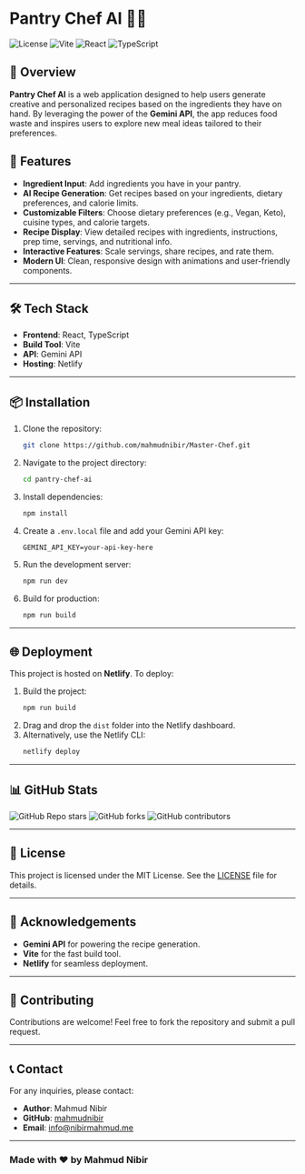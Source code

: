 
# Pantry Chef AI 🍳🤖

![License](https://img.shields.io/badge/License-MIT-blue.svg)
![Vite](https://img.shields.io/badge/Built%20With-Vite-646CFF.svg)
![React](https://img.shields.io/badge/React-18.2.0-61DAFB.svg)
![TypeScript](https://img.shields.io/badge/TypeScript-5.0.0-3178C6.svg)

## 🌟 Overview
**Pantry Chef AI** is a web application designed to help users generate creative and personalized recipes based on the ingredients they have on hand. By leveraging the power of the **Gemini API**, the app reduces food waste and inspires users to explore new meal ideas tailored to their preferences.


## 🚀 Features
- **Ingredient Input**: Add ingredients you have in your pantry.
- **AI Recipe Generation**: Get recipes based on your ingredients, dietary preferences, and calorie limits.
- **Customizable Filters**: Choose dietary preferences (e.g., Vegan, Keto), cuisine types, and calorie targets.
- **Recipe Display**: View detailed recipes with ingredients, instructions, prep time, servings, and nutritional info.
- **Interactive Features**: Scale servings, share recipes, and rate them.
- **Modern UI**: Clean, responsive design with animations and user-friendly components.

---

## 🛠️ Tech Stack
- **Frontend**: React, TypeScript
- **Build Tool**: Vite
- **API**: Gemini API
- **Hosting**: Netlify

---

## 📦 Installation

1. Clone the repository:
   ```bash
   git clone https://github.com/mahmudnibir/Master-Chef.git
   ```

2. Navigate to the project directory:
   ```bash
   cd pantry-chef-ai
   ```

3. Install dependencies:
   ```bash
   npm install
   ```

4. Create a `.env.local` file and add your Gemini API key:
   ```env
   GEMINI_API_KEY=your-api-key-here
   ```

5. Run the development server:
   ```bash
   npm run dev
   ```

6. Build for production:
   ```bash
   npm run build
   ```

---

## 🌐 Deployment
This project is hosted on **Netlify**. To deploy:
1. Build the project:
   ```bash
   npm run build
   ```
2. Drag and drop the `dist` folder into the Netlify dashboard.
3. Alternatively, use the Netlify CLI:
   ```bash
   netlify deploy
   ```

---

## 📊 GitHub Stats
![GitHub Repo stars](https://img.shields.io/github/stars/mahmudnibir/Master-Chef?style=social)
![GitHub forks](https://img.shields.io/github/forks/mahmudnibir/Master-Chef?style=social)
![GitHub contributors](https://img.shields.io/github/contributors/mahmudnibir/Master-Chef)

---

## 📄 License
This project is licensed under the MIT License. See the [LICENSE](LICENSE) file for details.

---

## 🙌 Acknowledgements
- **Gemini API** for powering the recipe generation.
- **Vite** for the fast build tool.
- **Netlify** for seamless deployment.

---

## 🤝 Contributing
Contributions are welcome! Feel free to fork the repository and submit a pull request.

---

## 📞 Contact
For any inquiries, please contact:
- **Author**: Mahmud Nibir
- **GitHub**: [mahmudnibir](https://github.com/mahmudnibir)
- **Email**: info@nibirmahmud.me

---

### Made with ❤️ by Mahmud Nibir

